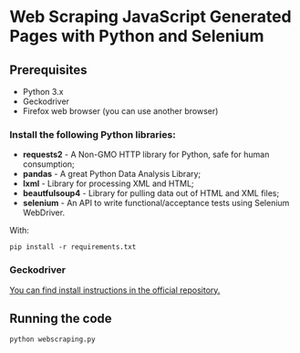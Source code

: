 # Web Scraping JavaScript Generated Pages with Python and Selenium
## Prerequisites

* Python 3.x
* Geckodriver
* Firefox web browser (you can use another browser)

### Install the following Python libraries:

 * **requests2** - A Non-GMO HTTP library for Python, safe for human consumption;
 * **pandas** - A great Python Data Analysis Library;
 * **lxml** - Library for processing XML and HTML;
 * **beautfulsoup4** - Library for pulling data out of HTML and XML files;
 * **selenium** - An API to write functional/acceptance tests using Selenium WebDriver.

With:
```
pip install -r requirements.txt
```

### Geckodriver 

[You can find install instructions in the official repository.](https://github.com/mozilla/geckodriver/releases)


## Running the code

```
python webscraping.py
```
